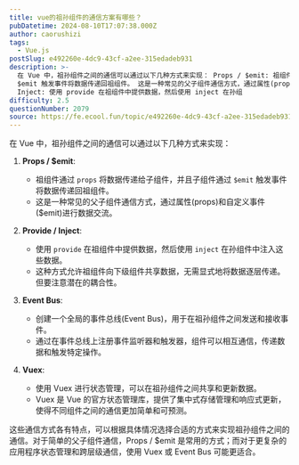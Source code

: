 ```yaml
---
title: vue的祖孙组件的通信方案有哪些？
pubDatetime: 2024-08-10T17:07:38.000Z
author: caorushizi
tags:
  - Vue.js
postSlug: e492260e-4dc9-43cf-a2ee-315edadeb931
description: >-
  在 Vue 中，祖孙组件之间的通信可以通过以下几种方式来实现： Props / $emit: 祖组件通过 props 将数据传递给子组件，并且子组件通过
  $emit 触发事件将数据传递回祖组件。 这是一种常见的父子组件通信方式，通过属性(props)和自定义事件($emit)进行数据交流。 Provide /
  Inject: 使用 provide 在祖组件中提供数据，然后使用 inject 在孙组
difficulty: 2.5
questionNumber: 2079
source: https://fe.ecool.fun/topic/e492260e-4dc9-43cf-a2ee-315edadeb931
---
```


在 Vue 中，祖孙组件之间的通信可以通过以下几种方式来实现：

1. **Props / $emit**:

   - 祖组件通过 `props` 将数据传递给子组件，并且子组件通过 `$emit` 触发事件将数据传递回祖组件。
   - 这是一种常见的父子组件通信方式，通过属性(props)和自定义事件($emit)进行数据交流。

2. **Provide / Inject**:

   - 使用 `provide` 在祖组件中提供数据，然后使用 `inject` 在孙组件中注入这些数据。
   - 这种方式允许祖组件向下级组件共享数据，无需显式地将数据逐层传递。但要注意潜在的耦合性。

3. **Event Bus**:

   - 创建一个全局的事件总线(Event Bus)，用于在祖孙组件之间发送和接收事件。
   - 通过在事件总线上注册事件监听器和触发器，组件可以相互通信，传递数据和触发特定操作。

4. **Vuex**:
   - 使用 Vuex 进行状态管理，可以在祖孙组件之间共享和更新数据。
   - Vuex 是 Vue 的官方状态管理库，提供了集中式存储管理和响应式更新，使得不同组件之间的通信更加简单和可预测。

这些通信方式各有特点，可以根据具体情况选择合适的方式来实现祖孙组件之间的通信。对于简单的父子组件通信，Props / $emit 是常用的方式；而对于更复杂的应用程序状态管理和跨层级通信，使用 Vuex 或 Event Bus 可能更适合。
